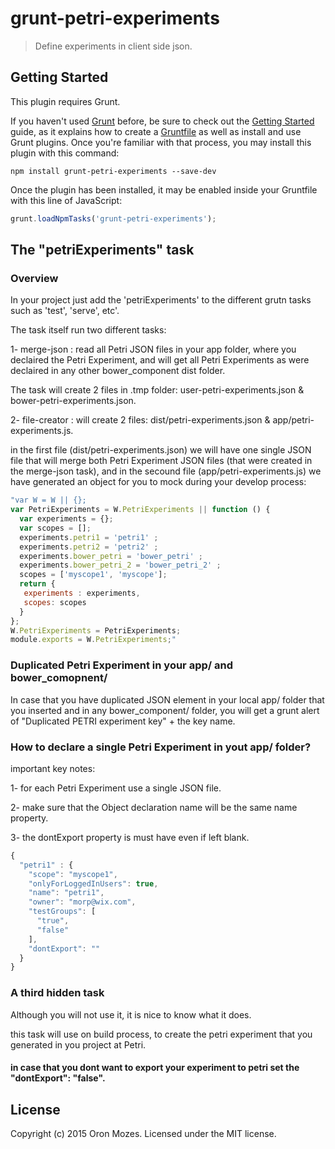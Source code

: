 # grunt-petri-experiments 

> Define experiments in client side json. 

## Getting Started
This plugin requires Grunt.

If you haven't used [Grunt](http://gruntjs.com/) before, be sure to check out the [Getting Started](http://gruntjs.com/getting-started) guide, as it explains how to create a [Gruntfile](http://gruntjs.com/sample-gruntfile) as well as install and use Grunt plugins. Once you're familiar with that process, you may install this plugin with this command:

```shell
npm install grunt-petri-experiments --save-dev
```

Once the plugin has been installed, it may be enabled inside your Gruntfile with this line of JavaScript:

```js
grunt.loadNpmTasks('grunt-petri-experiments');
```

## The "petriExperiments" task

### Overview
In your project just add the 'petriExperiments' to the different grutn tasks such as 'test', 'serve', etc'.

The task itself run two different tasks:

1- merge-json : read all Petri JSON files in your app folder, where you declaired the Petri Experiment, and will get all Petri Experiments as were declaired in any other bower_component dist folder.

The task will create 2 files in .tmp folder: user-petri-experiments.json & bower-petri-experiments.json.

2- file-creator : will create 2 files: dist/petri-experiments.json & app/petri-experiments.js.

in the first file (dist/petri-experiments.json) we will have one single JSON file that will merge both Petri Experiment JSON files (that were created in the merge-json task), and in the secound file (app/petri-experiments.js) we have generated an object for you to mock during your develop process:
```js
"var W = W || {};
var PetriExperiments = W.PetriExperiments || function () {
  var experiments = {};
  var scopes = [];
  experiments.petri1 = 'petri1' ;
  experiments.petri2 = 'petri2' ;
  experiments.bower_petri = 'bower_petri' ;
  experiments.bower_petri_2 = 'bower_petri_2' ;
  scopes = ['myscope1', 'myscope'];
  return {
   experiments : experiments,
   scopes: scopes
  }
};
W.PetriExperiments = PetriExperiments;
module.exports = W.PetriExperiments;"
```
### Duplicated Petri Experiment in your app/ and bower_comopnent/

In case that you have duplicated JSON element in your local app/ folder that you inserted and in any bower_component/ folder, you will get a grunt alert of "Duplicated PETRI experiment key" + the key name.

### How to declare a single Petri Experiment in yout app/ folder?

important key notes:

1- for each Petri Experiment use a single JSON file.

2- make sure that the Object declaration name will be the same name property.

3- the dontExport property is must have even if left blank.
```js
{
  "petri1" : {
    "scope": "myscope1",
    "onlyForLoggedInUsers": true,
    "name": "petri1",
    "owner": "morp@wix.com",
    "testGroups": [
      "true",
      "false"
    ],
    "dontExport": ""
  }
}
```

### A third hidden task

Although you will not use it, it is nice to know what it does.

this task will use on build process, to create the petri experiment that you generated in you project at Petri.

#### in case that you dont want to export your experiment to petri set the "dontExport": "false".

## License
Copyright (c) 2015 Oron Mozes. Licensed under the MIT license.
